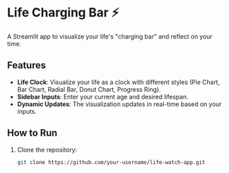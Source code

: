 # Life Charging Bar ⚡

A Streamlit app to visualize your life's "charging bar" and reflect on your time.

## Features

- **Life Clock**: Visualize your life as a clock with different styles (Pie Chart, Bar Chart, Radial Bar, Donut Chart, Progress Ring).
- **Sidebar Inputs**: Enter your current age and desired lifespan.
- **Dynamic Updates**: The visualization updates in real-time based on your inputs.

## How to Run

1. Clone the repository:
   ```bash
   git clone https://github.com/your-username/life-watch-app.git
